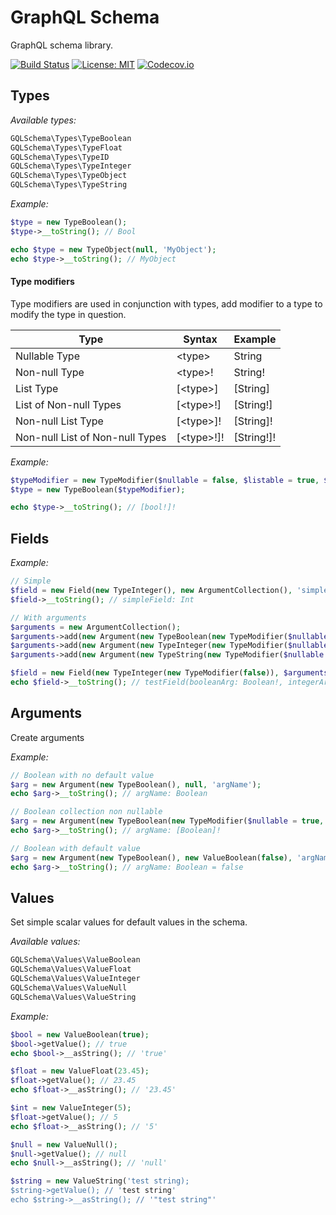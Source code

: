 # GraphQL Schema

GraphQL schema library.

[![Build Status](https://travis-ci.org/oligus/schema.svg?branch=master)](https://travis-ci.org/oligus/schema)
[![License: MIT](https://img.shields.io/badge/License-MIT-yellow.svg)](https://opensource.org/licenses/MIT)
[![Codecov.io](https://codecov.io/gh/oligus/schema/branch/master/graphs/badge.svg)](https://codecov.io/gh/oligus/schema)

## Types

*Available types:*

```php
GQLSchema\Types\TypeBoolean
GQLSchema\Types\TypeFloat
GQLSchema\Types\TypeID
GQLSchema\Types\TypeInteger
GQLSchema\Types\TypeObject
GQLSchema\Types\TypeString
```

*Example:*

```php
$type = new TypeBoolean();
$type->__toString(); // Bool

echo $type = new TypeObject(null, 'MyObject');
echo $type->__toString(); // MyObject
```

#### Type modifiers

Type modifiers are used in conjunction with types, add modifier to a type to modify the type in question.

Type                            | Syntax      | Example
--------------------------------| ----------- | -------
Nullable Type                   | \<type>     | String
Non-null Type                   | \<type>!    | String!
List Type                       | [\<type>]   | [String]
List of Non-null Types          | [\<type>!]  | [String!]
Non-null List Type              | [\<type>]!  | [String]!
Non-null List of Non-null Types | [\<type>!]! | [String!]!

*Example:*
```php
$typeModifier = new TypeModifier($nullable = false, $listable = true, $nullableList = false);
$type = new TypeBoolean($typeModifier);

echo $type->__toString(); // [bool!]!
```

## Fields

*Example:*

```php
// Simple
$field = new Field(new TypeInteger(), new ArgumentCollection(), 'simpleField');
$field->__toString(); // simpleField: Int

// With arguments        
$arguments = new ArgumentCollection();
$arguments->add(new Argument(new TypeBoolean(new TypeModifier($nullable = false)), null, 'booleanArg'));
$arguments->add(new Argument(new TypeInteger(new TypeModifier($nullable = false)), null, 'integerArg'));
$arguments->add(new Argument(new TypeString(new TypeModifier($nullable = false)), new ValueString('test'), 'stringArg'));

$field = new Field(new TypeInteger(new TypeModifier(false)), $arguments, 'testField');
echo $field->__toString(); // testField(booleanArg: Boolean!, integerArg: Int!, stringArg: String! = "test"): Int!'

```

## Arguments

Create arguments

*Example:*

```php
// Boolean with no default value
$arg = new Argument(new TypeBoolean(), null, 'argName');
echo $arg->__toString(); // argName: Boolean

// Boolean collection non nullable
$arg = new Argument(new TypeBoolean(new TypeModifier($nullable = true, $listable = true, $nullableList = false), null, 'argName');
echo $arg->__toString(); // argName: [Boolean]!

// Boolean with default value
$arg = new Argument(new TypeBoolean(), new ValueBoolean(false), 'argName');
echo $arg->__toString(); // argName: Boolean = false

```

## Values

Set simple scalar values for default values in the schema. 

*Available values:*

```php
GQLSchema\Values\ValueBoolean
GQLSchema\Values\ValueFloat
GQLSchema\Values\ValueInteger
GQLSchema\Values\ValueNull
GQLSchema\Values\ValueString
```

*Example:*

```php
$bool = new ValueBoolean(true);
$bool->getValue(); // true
echo $bool->__asString(); // 'true'

$float = new ValueFloat(23.45);
$float->getValue(); // 23.45
echo $float->__asString(); // '23.45'

$int = new ValueInteger(5);
$float->getValue(); // 5
echo $float->__asString(); // '5'

$null = new ValueNull();
$null->getValue(); // null
echo $null->__asString(); // 'null'

$string = new ValueString('test string);
$string->getValue(); // 'test string'
echo $string->__asString(); // '"test string"'
```
